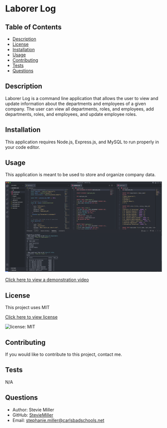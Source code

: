 # Laborer Log

## Table of Contents

- [Description](#description)
- [License](#license)
- [Installation](#installation)
- [Usage](#usage)
- [Contributing](#contributing)
- [Tests](#test)
- [Questions](#questions)

## Description

Laborer Log is a command line application that allows the user to view and update information about the departments and employees of a given company. The user can view all departments, roles, and employees, add departments, roles, and employees, and update employee roles.

## Installation

This application requires Node.js, Express.js, and MySQL to run properly in your code editor.

## Usage

This application is meant to be used to store and organize company data.

![Screenshot](images/laborer-log.png)

[Click here to view a demonstration video](https://opensource.org/licenses/MIT)

## License

This project uses MIT

[Click here to view license](https://opensource.org/licenses/MIT)

![license: MIT](https://img.shields.io/badge/License-MIT-yellow.svg)

## Contributing

If you would like to contribute to this project, contact me.

## Tests

N/A

## Questions

- Author: Stevie Miller
- GitHub: [StevieMiller](https://github.com/StevieMiller)
- Email: stephanie.miller@carlsbadschools.net
